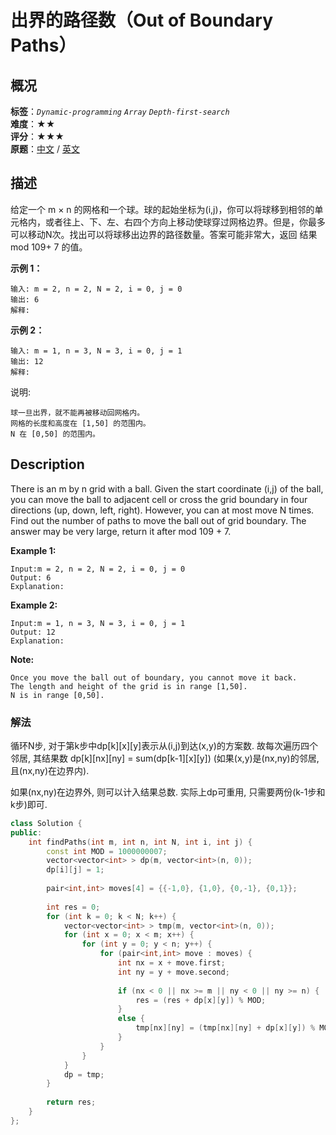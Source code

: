 # 出界的路径数（Out of Boundary Paths）
## 概况
**标签**：*`Dynamic-programming`*  *`Array`*  *`Depth-first-search`*<br>
**难度**：★★<br>
**评分**：★★★<br>
**原题**：[中文](https://leetcode-cn.com/problems/out-of-boundary-paths) / [英文](https://leetcode.com/problems/out-of-boundary-paths)

## 描述
给定一个 m &times; n 的网格和一个球。球的起始坐标为(i,j)，你可以将球移到相邻的单元格内，或者往上、下、左、右四个方向上移动使球穿过网格边界。但是，你最多可以移动N次。找出可以将球移出边界的路径数量。答案可能非常大，返回 结果 mod 109+ 7 的值。

**示例 1：**
```
输入: m = 2, n = 2, N = 2, i = 0, j = 0
输出: 6
解释:
```

**示例 2：**
```
输入: m = 1, n = 3, N = 3, i = 0, j = 1
输出: 12
解释:
```

说明:

	球一旦出界，就不能再被移动回网格内。
	网格的长度和高度在 [1,50] 的范围内。
	N 在 [0,50] 的范围内。

## Description
There is an m by n grid with a ball. Given the start coordinate (i,j) of the ball, you can move the ball to adjacent cell or cross the grid boundary in four directions (up, down, left, right). However, you can at most move N times. Find out the number of paths to move the ball out of grid boundary. The answer may be very large, return it after mod 109 + 7.

**Example 1:**
```
Input:m = 2, n = 2, N = 2, i = 0, j = 0
Output: 6
Explanation:
```

**Example 2:**
```
Input:m = 1, n = 3, N = 3, i = 0, j = 1
Output: 12
Explanation:
```

**Note:**

    Once you move the ball out of boundary, you cannot move it back.
    The length and height of the grid is in range [1,50].
    N is in range [0,50].

### 解法
循环N步, 对于第k步中dp[k][x][y]表示从(i,j)到达(x,y)的方案数. 故每次遍历四个邻居, 其结果数
    dp[k][nx][ny] = sum(dp[k-1][x][y]) (如果(x,y)是(nx,ny)的邻居, 且(nx,ny)在边界内). 
    
如果(nx,ny)在边界外, 则可以计入结果总数. 实际上dp可重用, 只需要两份(k-1步和k步)即可.

```c++
class Solution {
public:
    int findPaths(int m, int n, int N, int i, int j) {
        const int MOD = 1000000007;
        vector<vector<int> > dp(m, vector<int>(n, 0));
        dp[i][j] = 1;
        
        pair<int,int> moves[4] = {{-1,0}, {1,0}, {0,-1}, {0,1}};
        
        int res = 0;
        for (int k = 0; k < N; k++) {
            vector<vector<int> > tmp(m, vector<int>(n, 0));
            for (int x = 0; x < m; x++) {
                for (int y = 0; y < n; y++) {
                    for (pair<int,int> move : moves) {
                        int nx = x + move.first;
                        int ny = y + move.second;
                        
                        if (nx < 0 || nx >= m || ny < 0 || ny >= n) {
                            res = (res + dp[x][y]) % MOD;
                        }
                        else {
                            tmp[nx][ny] = (tmp[nx][ny] + dp[x][y]) % MOD;
                        }
                    }
                }
            }
            dp = tmp;
        }
        
        return res;
    }
};
```